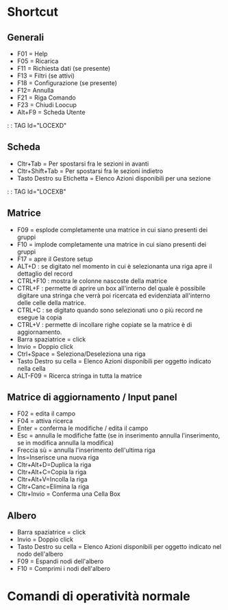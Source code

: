 # Shortcut
## Generali
* F01 = Help
* F05 = Ricarica
* F11 = Richiesta dati (se presente)
* F13 = Filtri (se attivi)
* F18 = Configurazione (se presente)
* F12= Annulla
* F21 = Riga Comando
* F23 = Chiudi Loocup
* Alt+F9 = Scheda Utente

 :  : TAG Id="LOCEXD"
## Scheda
 * Cltr+Tab = Per spostarsi fra le sezioni in avanti
 * Cltr+Shift+Tab = Per spostarsi fra le sezioni indietro
 * Tasto Destro su Etichetta = Elenco Azioni disponibili per una sezione

 :  : TAG Id="LOCEXB"
## Matrice
 * F09 = esplode completamente una matrice in cui siano presenti dei gruppi
 * F10 = implode completamente una matrice in cui siano presenti dei gruppi
 * F17 = apre il Gestore setup
 * ALT+D :  se digitato nel momento in cui è selezionanta una riga apre il dettaglio del record
 * CTRL+F10 :  mostra le colonne nascoste della matrice
 * CTRL+F :  permette di aprire un box all'interno del quale è possibile digitare una stringa che verrà poi ricercata ed evidenziata all'interno delle celle della matrice.
 * CTRL+C :  se digitato quando sono selezionati uno o più record ne esegue la copia
 * CTRL+V :  permette di incollare righe copiate se la matrice è di aggiornamento.
 * Barra spaziatrice = click
 * Invio = Doppio click
 * Ctrl+Space = Seleziona/Deseleziona una riga
 * Tasto Destro su cella = Elenco Azioni disponibili per oggetto indicato nella cella
 * ALT-F09 = Ricerca stringa in tutta la matrice

## Matrice di aggiornamento / Input panel
 * F02 = edita il campo
 * F04 = attiva ricerca
 * Enter = conferma le modifiche / edita il campo
 * Esc = annulla le modifiche fatte (se in inserimento annulla l'inserimento, se in modifica annulla la modifica)
 * Freccia sù = annulla l'inserimento dell'ultima riga
 * Ins=Inserisce una nuova riga
 * Cltr+Alt+D=Duplica la riga
 * Cltr+Alt+C=Copia la riga
 * Cltr+Alt+V=Incolla la riga
 * Cltr+Canc=Elimina la riga
 * Cltr+Invio = Conferma una Cella Box

## Albero
 * Barra spaziatrice = click
 * Invio = Doppio click
 * Tasto Destro su cella = Elenco Azioni disponibili per oggetto indicato nel nodo dell'albero
 * F09 = Espandi nodi dell'albero
 * F10 = Comprimi i nodi dell'albero

# Comandi di operatività normale

